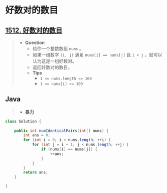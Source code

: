 # 好数对的数目

## [1512. 好数对的数目](https://leetcode.cn/problems/number-of-good-pairs/)

> - **Question**
>   - 给你一个整数数组 `nums` 。
>   - 如果一组数字 `(i, j)` 满足 `nums[i] == nums[j]` 且 `i < j` ，就可以认为这是一组好数对。
>   - 返回好数对的数目。
>   - **Tips**
>     - `1 <= nums.length <= 100`
>     - `1 <= nums[i] <= 100`

## Java

> - **暴力**

```java
class Solution {
    
    public int numIdenticalPairs(int[] nums) {
        int ans = 0;
        for (int i = 0; i < nums.length; ++i) {
            for (int j = i + 1; j < nums.length; ++j) {
                if (nums[i] == nums[j]) {
                    ++ans;
                }
            }
        }
        return ans;
    }

}
```

